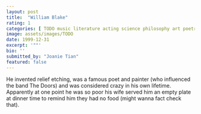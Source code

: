 ```yaml
---
layout: post
title:  "William Blake"
rating: 1
categories: [ TODO music literature acting science philosophy art poetry ]
image: assets/images/TODO
date: 1999-12-31
excerpt: '""'
bio: ''
submitted_by: "Joanie Tian"
featured: false
---
```


He invented relief etching, was a famous poet and painter (who influenced the band The Doors) and was considered crazy in his own lifetime. Apparently at one point he was so poor his wife served him an empty plate at dinner time to remind him they had no food (might wanna fact check that). 


